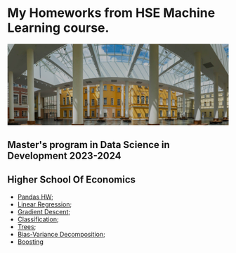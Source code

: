 # My Homeworks from HSE Machine Learning course.

![HSE](HSE.png)



## Master's program in Data Science in Development 2023-2024
## Higher School Of Economics

* [Pandas HW](homework-practice-01-pandas-Лапова.ipynb);
* [Linear Regression](homework-practice-02-linregr-Лапова.ipynb);
* [Gradient Descent](homework-practice-03-gd-Лапова.ipynb);
* [Classification]('');
* [Trees](homework-practice-05-trees-LapovaJulia.ipynb);
* [Bias-Variance Decomposition](''); 
* [Boosting](homework-practice-06-boosting-Lapova.ipynb) 
